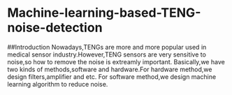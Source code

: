 # Machine-learning-based-TENG-noise-detection
##Introduction
Nowadays,TENGs are more and more popular used in medical sensor industry.However,TENG sensors are very sensitive to noise,so how to remove the noise is extreamly important. Basically,we have two kinds of methods,software and hardware.For hardware method,we design filters,amplifier and etc. For software method,we design machine learning algorithm to reduce noise.
